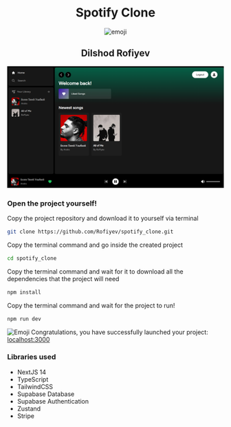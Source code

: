 <h1 align="center">Spotify Clone</h1>

<p align="center">
  <img src="https://camo.githubusercontent.com/ad43cb24da52ab95bab8a867668cbbb53395885fd32a15fe09eca22b1226aad6/68747470733a2f2f656d2d636f6e74656e742e7a6f626a2e6e65742f736f757263652f6d6963726f736f66742d7465616d732f3336332f746563686e6f6c6f676973742d6c696768742d736b696e2d746f6e655f31663964312d31663366622d323030642d31663462622e706e67" alt="emoji" width="150" />
</p>

<h2 align="center">Dilshod Rofiyev</h2>

![Fon](/public/images/spotify_clone.png)

### Open the project yourself!

Copy the project repository and download it to yourself via terminal

```bash
git clone https://github.com/Rofiyev/spotify_clone.git
```

Copy the terminal command and go inside the created project

```bash
cd spotify_clone
```

Copy the terminal command and wait for it to download all the dependencies that the project will need

```bash
npm install
```

Copy the terminal command and wait for the project to run!

```bash
npm run dev
```

<img src="https://camo.githubusercontent.com/a8049f002e5865e5dc0401b5cf3be6b6a2f92ffe0f93d88ab02b4f3f06495e77/68747470733a2f2f656d2d636f6e74656e742e7a6f626a2e6e65742f736f757263652f616e696d617465642d6e6f746f2d636f6c6f722d656d6f6a692f3335362f7061727479696e672d666163655f31663937332e676966" alt="Emoji" width="25" /> Congratulations, you have successfully launched your project: [localhost:3000](http://localhost:3000)

### Libraries used

- NextJS 14
- TypeScript
- TailwindCSS
- Supabase Database
- Supabase Authentication
- Zustand
- Stripe
